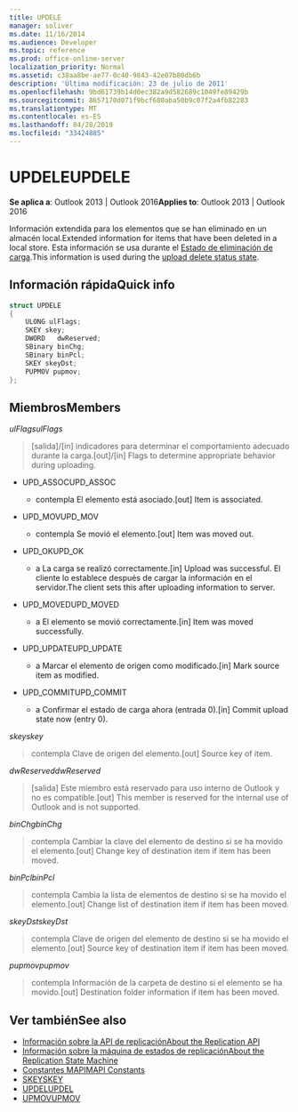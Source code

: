 ```yaml
---
title: UPDELE
manager: soliver
ms.date: 11/16/2014
ms.audience: Developer
ms.topic: reference
ms.prod: office-online-server
localization_priority: Normal
ms.assetid: c38aa8be-ae77-0c40-9843-42e07b80db6b
description: 'Última modificación: 23 de julio de 2011'
ms.openlocfilehash: 9bd61739b14d0ec382a9d582689c1049fe89429b
ms.sourcegitcommit: 8657170d071f9bcf680aba50b9c07f2a4fb82283
ms.translationtype: MT
ms.contentlocale: es-ES
ms.lasthandoff: 04/28/2019
ms.locfileid: "33424885"
---
```

# <a name="updele"></a><span data-ttu-id="32eb7-103">UPDELE</span><span class="sxs-lookup"><span data-stu-id="32eb7-103">UPDELE</span></span>

<span data-ttu-id="32eb7-104">**Se aplica a**: Outlook 2013 | Outlook 2016</span><span class="sxs-lookup"><span data-stu-id="32eb7-104">**Applies to**: Outlook 2013 | Outlook 2016</span></span> 
  
<span data-ttu-id="32eb7-105">Información extendida para los elementos que se han eliminado en un almacén local.</span><span class="sxs-lookup"><span data-stu-id="32eb7-105">Extended information for items that have been deleted in a local store.</span></span> <span data-ttu-id="32eb7-106">Esta información se usa durante el [Estado de eliminación de carga](upload-delete-status-state.md).</span><span class="sxs-lookup"><span data-stu-id="32eb7-106">This information is used during the [upload delete status state](upload-delete-status-state.md).</span></span>
  
## <a name="quick-info"></a><span data-ttu-id="32eb7-107">Información rápida</span><span class="sxs-lookup"><span data-stu-id="32eb7-107">Quick info</span></span>

```cpp
struct UPDELE 
{ 
    ULONG ulFlags; 
    SKEY skey; 
    DWORD   dwReserved; 
    SBinary binChg; 
    SBinary binPcl; 
    SKEY skeyDst; 
    PUPMOV pupmov; 
};
```

## <a name="members"></a><span data-ttu-id="32eb7-108">Miembros</span><span class="sxs-lookup"><span data-stu-id="32eb7-108">Members</span></span>

<span data-ttu-id="32eb7-109">_ulFlags_</span><span class="sxs-lookup"><span data-stu-id="32eb7-109">_ulFlags_</span></span>
  
> <span data-ttu-id="32eb7-110">[salida]/[in] indicadores para determinar el comportamiento adecuado durante la carga.</span><span class="sxs-lookup"><span data-stu-id="32eb7-110">[out]/[in] Flags to determine appropriate behavior during uploading.</span></span>
    
  - <span data-ttu-id="32eb7-111">UPD_ASSOC</span><span class="sxs-lookup"><span data-stu-id="32eb7-111">UPD_ASSOC</span></span>
    
    - <span data-ttu-id="32eb7-112">contempla El elemento está asociado.</span><span class="sxs-lookup"><span data-stu-id="32eb7-112">[out] Item is associated.</span></span>
    
  - <span data-ttu-id="32eb7-113">UPD_MOV</span><span class="sxs-lookup"><span data-stu-id="32eb7-113">UPD_MOV</span></span>
    
    - <span data-ttu-id="32eb7-114">contempla Se movió el elemento.</span><span class="sxs-lookup"><span data-stu-id="32eb7-114">[out] Item was moved out.</span></span>
    
  - <span data-ttu-id="32eb7-115">UPD_OK</span><span class="sxs-lookup"><span data-stu-id="32eb7-115">UPD_OK</span></span> 
    
    - <span data-ttu-id="32eb7-116">a La carga se realizó correctamente.</span><span class="sxs-lookup"><span data-stu-id="32eb7-116">[in] Upload was successful.</span></span> <span data-ttu-id="32eb7-117">El cliente lo establece después de cargar la información en el servidor.</span><span class="sxs-lookup"><span data-stu-id="32eb7-117">The client sets this after uploading information to server.</span></span>
    
  - <span data-ttu-id="32eb7-118">UPD_MOVED</span><span class="sxs-lookup"><span data-stu-id="32eb7-118">UPD_MOVED</span></span>
    
    - <span data-ttu-id="32eb7-119">a El elemento se movió correctamente.</span><span class="sxs-lookup"><span data-stu-id="32eb7-119">[in] Item was moved successfully.</span></span>
    
  - <span data-ttu-id="32eb7-120">UPD_UPDATE</span><span class="sxs-lookup"><span data-stu-id="32eb7-120">UPD_UPDATE</span></span>
    
    - <span data-ttu-id="32eb7-121">a Marcar el elemento de origen como modificado.</span><span class="sxs-lookup"><span data-stu-id="32eb7-121">[in] Mark source item as modified.</span></span>
    
  - <span data-ttu-id="32eb7-122">UPD_COMMIT</span><span class="sxs-lookup"><span data-stu-id="32eb7-122">UPD_COMMIT</span></span>
    
    - <span data-ttu-id="32eb7-123">a Confirmar el estado de carga ahora (entrada 0).</span><span class="sxs-lookup"><span data-stu-id="32eb7-123">[in] Commit upload state now (entry 0).</span></span>
    
<span data-ttu-id="32eb7-124">_skey_</span><span class="sxs-lookup"><span data-stu-id="32eb7-124">_skey_</span></span>
  
> <span data-ttu-id="32eb7-125">contempla Clave de origen del elemento.</span><span class="sxs-lookup"><span data-stu-id="32eb7-125">[out] Source key of item.</span></span>
    
<span data-ttu-id="32eb7-126">_dwReserved_</span><span class="sxs-lookup"><span data-stu-id="32eb7-126">_dwReserved_</span></span>
  
> <span data-ttu-id="32eb7-127">[salida] Este miembro está reservado para uso interno de Outlook y no es compatible.</span><span class="sxs-lookup"><span data-stu-id="32eb7-127">[out] This member is reserved for the internal use of Outlook and is not supported.</span></span>
    
<span data-ttu-id="32eb7-128">_binChg_</span><span class="sxs-lookup"><span data-stu-id="32eb7-128">_binChg_</span></span>
  
> <span data-ttu-id="32eb7-129">contempla Cambiar la clave del elemento de destino si se ha movido el elemento.</span><span class="sxs-lookup"><span data-stu-id="32eb7-129">[out] Change key of destination item if item has been moved.</span></span>
    
<span data-ttu-id="32eb7-130">_binPcl_</span><span class="sxs-lookup"><span data-stu-id="32eb7-130">_binPcl_</span></span>
  
> <span data-ttu-id="32eb7-131">contempla Cambia la lista de elementos de destino si se ha movido el elemento.</span><span class="sxs-lookup"><span data-stu-id="32eb7-131">[out] Change list of destination item if item has been moved.</span></span>
    
<span data-ttu-id="32eb7-132">_skeyDst_</span><span class="sxs-lookup"><span data-stu-id="32eb7-132">_skeyDst_</span></span>
  
> <span data-ttu-id="32eb7-133">contempla Clave de origen del elemento de destino si se ha movido el elemento.</span><span class="sxs-lookup"><span data-stu-id="32eb7-133">[out] Source key of destination item if item has been moved.</span></span>
    
<span data-ttu-id="32eb7-134">_pupmov_</span><span class="sxs-lookup"><span data-stu-id="32eb7-134">_pupmov_</span></span>
  
> <span data-ttu-id="32eb7-135">contempla Información de la carpeta de destino si el elemento se ha movido.</span><span class="sxs-lookup"><span data-stu-id="32eb7-135">[out] Destination folder information if item has been moved.</span></span>
    
## <a name="see-also"></a><span data-ttu-id="32eb7-136">Ver también</span><span class="sxs-lookup"><span data-stu-id="32eb7-136">See also</span></span>

- [<span data-ttu-id="32eb7-137">Información sobre la API de replicación</span><span class="sxs-lookup"><span data-stu-id="32eb7-137">About the Replication API</span></span>](about-the-replication-api.md) 
- [<span data-ttu-id="32eb7-138">Información sobre la máquina de estados de replicación</span><span class="sxs-lookup"><span data-stu-id="32eb7-138">About the Replication State Machine</span></span>](about-the-replication-state-machine.md)
- [<span data-ttu-id="32eb7-139">Constantes MAPI</span><span class="sxs-lookup"><span data-stu-id="32eb7-139">MAPI Constants</span></span>](mapi-constants.md)
- [<span data-ttu-id="32eb7-140">SKEY</span><span class="sxs-lookup"><span data-stu-id="32eb7-140">SKEY</span></span>](skey.md)
- [<span data-ttu-id="32eb7-141">UPDEL</span><span class="sxs-lookup"><span data-stu-id="32eb7-141">UPDEL</span></span>](updel.md)
- [<span data-ttu-id="32eb7-142">UPMOV</span><span class="sxs-lookup"><span data-stu-id="32eb7-142">UPMOV</span></span>](upmov.md)

